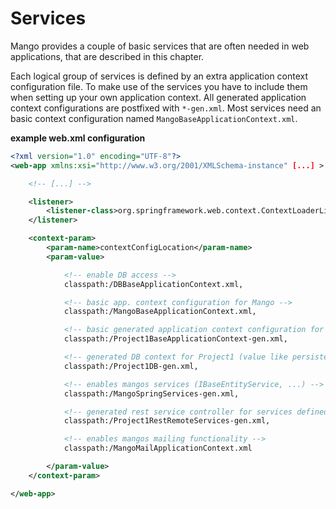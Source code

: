 # Services

Mango provides a couple of basic services that are often needed in web applications, that are described in this chapter.

Each logical group of services is defined by an extra application context configuration file. To make use of the services you have to include them when setting up your own application context. All generated application context configurations are postfixed with `*-gen.xml`. Most services need an basic context configuration named `MangoBaseApplicationContext.xml`.

**example web.xml configuration**
```xml
<?xml version="1.0" encoding="UTF-8"?>
<web-app xmlns:xsi="http://www.w3.org/2001/XMLSchema-instance" [...] >

    <!-- [...] -->

	<listener>
		<listener-class>org.springframework.web.context.ContextLoaderListener</listener-class>
	</listener>

    <context-param>
		<param-name>contextConfigLocation</param-name>
		<param-value>

            <!-- enable DB access -->
            classpath:/DBBaseApplicationContext.xml,

            <!-- basic app. context configuration for Mango -->
            classpath:/MangoBaseApplicationContext.xml,

            <!-- basic generated application context configuration for Project1 -->
            classpath:/Project1BaseApplicationContext-gen.xml,

            <!-- generated DB context for Project1 (value like persistence unit and JDNI name are derived from the model) -->
            classpath:/Project1DB-gen.xml,

            <!-- enables mangos services (IBaseEntityService, ...) -->
            classpath:/MangoSpringServices-gen.xml,

            <!-- generated rest service controller for services defined in Project1 -->
            classpath:/Project1RestRemoteServices-gen.xml,

            <!-- enables mangos mailing functionality -->
            classpath:/MangoMailApplicationContext.xml

		</param-value>
	</context-param>

</web-app>
```
